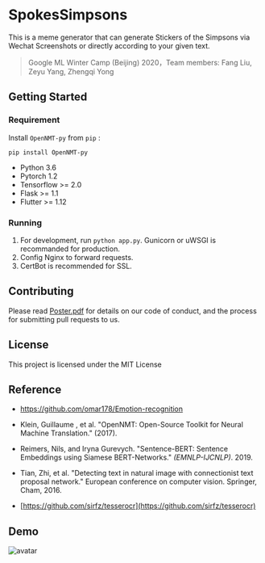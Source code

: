# SpokesSimpsons

This is a meme generator that can generate Stickers of the Simpsons via Wechat Screenshots or directly according to your given text.

> Google ML Winter Camp (Beijing) 2020，Team members: Fang Liu, Zeyu Yang, Zhengqi Yong

## Getting Started

### Requirement

Install ` OpenNMT-py ` from ` pip ` :

``` pip install OpenNMT-py ```

- Python 3.6
- Pytorch 1.2
- Tensorflow >= 2.0
- Flask >= 1.1
- Flutter >= 1.12

### Running

1. For development, run `python app.py`. Gunicorn or uWSGI is recommanded for production.
2. Config Nginx to forward requests.
3. CertBot is recommended for SSL.

## Contributing

Please read [Poster.pdf](https://github.com/yongzhengqi/spokessimpsons/blob/master/Poster.pdf) for details on our code of conduct, and the process for submitting pull requests to us.

## License

This project is licensed under the MIT License

## Reference

* <https://github.com/omar178/Emotion-recognition>

* Klein, Guillaume , et al. "OpenNMT: Open-Source Toolkit for Neural Machine Translation." (2017).

* Reimers, Nils, and Iryna Gurevych. "Sentence-BERT: Sentence Embeddings using Siamese BERT-Networks." *(EMNLP-IJCNLP)*. 2019.

* Tian, Zhi, et al. "Detecting text in natural image with connectionist text proposal network." European conference on computer vision. Springer, Cham, 2016.

* [https://github.com/sirfz/tesserocr](https://github.com/sirfz/tesserocr)

## Demo

![avatar](qrcode.jpg)

